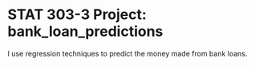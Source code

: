 # STAT 303-3 Project: bank_loan_predictions
I use regression techniques to predict the money made from bank loans. 
